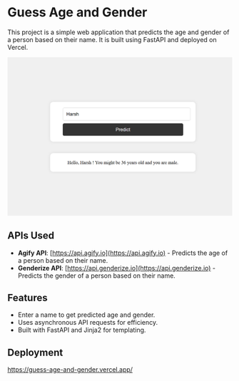 # Guess Age and Gender

This project is a simple web application that predicts the age and gender of a person based on their name. It is built using FastAPI and deployed on Vercel.

![Screenshot](static/image.png)

## APIs Used
- **Agify API**: [https://api.agify.io](https://api.agify.io) - Predicts the age of a person based on their name.
- **Genderize API**: [https://api.genderize.io](https://api.genderize.io) - Predicts the gender of a person based on their name.

## Features
- Enter a name to get predicted age and gender.
- Uses asynchronous API requests for efficiency.
- Built with FastAPI and Jinja2 for templating.

## Deployment
https://guess-age-and-gender.vercel.app/



